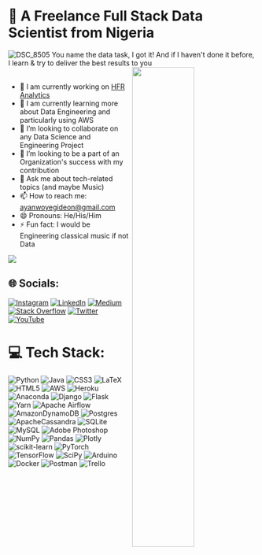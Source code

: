 <!--
**DeleLinus/DeleLinus** is a ✨ _special_ ✨ repository because its `README.md` (this file) appears on your GitHub profile.

Here are some ideas to get you started:

- 🔭 I’m currently working on ...
- 🌱 I’m currently learning ...
- 👯 I’m looking to collaborate on ...
- 🤔 I’m looking for help with ...
- 💬 Ask me about ...
![](https://github-readme-stats.vercel.app/api?username=DeleLinus&theme=radical&hide_border=false&include_all_commits=false&count_private=true)
- ⚡ Fun fact: ...
-->
# 💫 A Freelance Full Stack Data Scientist from Nigeria 
![DSC_8505](https://github.com/DeleLinus/HFR-Analytics/assets/58152694/ce5d085b-7998-4b0c-8f48-e0922332a08b)
You name the data task, I got it! And if I haven't done it before, I learn & try to deliver the best results to you 
<img src="https://github-readme-stats.vercel.app/api?username=DeleLinus&theme=radical&hide_border=false&include_all_commits=false&count_private=true" align='right' width="50%">  
<br>
- 🔭 I am currently working on [HFR Analytics](https://github.com/DeleLinus/HFR-Analytics)
- 🌱 I am currently learning more about Data Engineering and particularly using AWS
- 👯 I’m looking to collaborate on any Data Science and Engineering Project
- 🤝 I’m looking to be a part of an Organization's success with my contribution
- 💬 Ask me about tech-related topics (and maybe Music)
- 📫 How to reach me: ayanwoyegideon@gmail.com
- 😄 Pronouns: He/His/Him
- ⚡ Fun fact: I would be Engineering classical music if not Data<br>

[![](https://visitcount.itsvg.in/api?id=DeleLinus&icon=0&color=0)](https://visitcount.itsvg.in)


## 🌐 Socials:
[![Instagram](https://img.shields.io/badge/Instagram-%23E4405F.svg?logo=Instagram&logoColor=white)](https://instagram.com/the_delelinus) [![LinkedIn](https://img.shields.io/badge/LinkedIn-%230077B5.svg?logo=linkedin&logoColor=white)](https://linkedin.com/in/ayanwoyegideon) [![Medium](https://img.shields.io/badge/Medium-12100E?logo=medium&logoColor=white)](https://medium.com/@delelinus) [![Stack Overflow](https://img.shields.io/badge/-Stackoverflow-FE7A16?logo=stack-overflow&logoColor=white)](https://stackoverflow.com/users/12256590) [![Twitter](https://img.shields.io/badge/Twitter-%231DA1F2.svg?logo=Twitter&logoColor=white)](https://twitter.com/the_delelinus) [![YouTube](https://img.shields.io/badge/YouTube-%23FF0000.svg?logo=YouTube&logoColor=white)](https://youtube.com/channel/UCHH0WvoIkfxLq1NwrABerQw) 

# 💻 Tech Stack:
![Python](https://img.shields.io/badge/python-3670A0?style=for-the-badge&logo=python&logoColor=ffdd54) 
![Java](https://img.shields.io/badge/java-%23ED8B00.svg?style=for-the-badge&logo=java&logoColor=white) 
![CSS3](https://img.shields.io/badge/css3-%231572B6.svg?style=for-the-badge&logo=css3&logoColor=white) 
![LaTeX](https://img.shields.io/badge/latex-%23008080.svg?style=for-the-badge&logo=latex&logoColor=white) 
![HTML5](https://img.shields.io/badge/html5-%23E34F26.svg?style=for-the-badge&logo=html5&logoColor=white) 
![AWS](https://img.shields.io/badge/AWS-%23FF9900.svg?style=for-the-badge&logo=amazon-aws&logoColor=white) 
![Heroku](https://img.shields.io/badge/heroku-%23430098.svg?style=for-the-badge&logo=heroku&logoColor=white) 
![Anaconda](https://img.shields.io/badge/Anaconda-%2344A833.svg?style=for-the-badge&logo=anaconda&logoColor=white) 
![Django](https://img.shields.io/badge/django-%23092E20.svg?style=for-the-badge&logo=django&logoColor=white) 
![Flask](https://img.shields.io/badge/flask-%23000.svg?style=for-the-badge&logo=flask&logoColor=white) 
![Yarn](https://img.shields.io/badge/yarn-%232C8EBB.svg?style=for-the-badge&logo=yarn&logoColor=white) 
![Apache Airflow](https://img.shields.io/badge/Apache%20Airflow-017CEE?style=for-the-badge&logo=Apache%20Airflow&logoColor=white) 
![AmazonDynamoDB](https://img.shields.io/badge/Amazon%20DynamoDB-4053D6?style=for-the-badge&logo=Amazon%20DynamoDB&logoColor=white) 
![Postgres](https://img.shields.io/badge/postgres-%23316192.svg?style=for-the-badge&logo=postgresql&logoColor=white) 
![ApacheCassandra](https://img.shields.io/badge/cassandra-%231287B1.svg?style=for-the-badge&logo=apache-cassandra&logoColor=white) 
![SQLite](https://img.shields.io/badge/sqlite-%2307405e.svg?style=for-the-badge&logo=sqlite&logoColor=white) 
![MySQL](https://img.shields.io/badge/mysql-%2300f.svg?style=for-the-badge&logo=mysql&logoColor=white) 
![Adobe Photoshop](https://img.shields.io/badge/adobephotoshop-%2331A8FF.svg?style=for-the-badge&logo=adobephotoshop&logoColor=white) 
![NumPy](https://img.shields.io/badge/numpy-%23013243.svg?style=for-the-badge&logo=numpy&logoColor=white) 
![Pandas](https://img.shields.io/badge/pandas-%23150458.svg?style=for-the-badge&logo=pandas&logoColor=white) 
![Plotly](https://img.shields.io/badge/Plotly-%233F4F75.svg?style=for-the-badge&logo=plotly&logoColor=white) 
![scikit-learn](https://img.shields.io/badge/scikit--learn-%23F7931E.svg?style=for-the-badge&logo=scikit-learn&logoColor=white) 
![PyTorch](https://img.shields.io/badge/PyTorch-%23EE4C2C.svg?style=for-the-badge&logo=PyTorch&logoColor=white) 
![TensorFlow](https://img.shields.io/badge/TensorFlow-%23FF6F00.svg?style=for-the-badge&logo=TensorFlow&logoColor=white) 
![SciPy](https://img.shields.io/badge/SciPy-%230C55A5.svg?style=for-the-badge&logo=scipy&logoColor=%white) 
![Arduino](https://img.shields.io/badge/-Arduino-00979D?style=for-the-badge&logo=Arduino&logoColor=white) 
![Docker](https://img.shields.io/badge/docker-%230db7ed.svg?style=for-the-badge&logo=docker&logoColor=white) 
![Postman](https://img.shields.io/badge/Postman-FF6C37?style=for-the-badge&logo=postman&logoColor=white) 
![Trello](https://img.shields.io/badge/Trello-%23026AA7.svg?style=for-the-badge&logo=Trello&logoColor=white)
